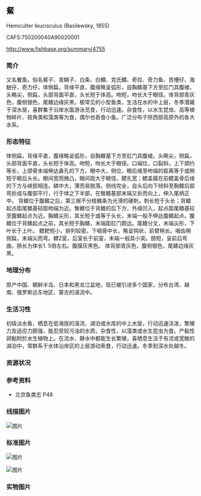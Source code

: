 ## 䱗

Hemiculter leucisculus  (Basilewsky, 1855)

CAFS:750200040A90020001

<http://www.fishbase.org/summary/4755>

### 简介

又名餐鱼。俗名䱗子、青鳞子、白条、白鱎、克氏鱎、奇拉、奇力鱼、苦槽仔、海鲢仔、奇力仔。体侧扁，背缘平直，腹缘略呈弧形，自胸鳍基下方至肛门具腹棱。头略尖，侧扁，头部背面平直，头长短于体高。吻短，吻长大于眼径。体背部青灰色，腹侧银色，尾鳍边缘灰黑。极常见的小型鱼类，生活在水的中上层，冬季潜藏于深水层，喜群集于沿岸水面游泳觅食，行动迅速。杂食性，以水生昆虫、高等植物碎片、枝角类和藻类等为食，偶尔也吞食小鱼。广泛分布于除西部高原外的各大水系。

### 形态特征

体侧扁，背缘平直，腹缘略呈弧形，自胸鳍基下方至肛门具腹棱。头略尖，侧扁，头部背面平直，头长短于体高。吻短，吻长大于眼径。口端位，口裂斜，上下颌约等长，上颌骨末端伸达鼻孔的下方。眼中大，侧位，眼后缘至吻端的距离等于或稍短于眼后头长。眼间宽而微凸，眼间距大于眼径。鳃孔宽；鳃盖膜在前鳃盖骨后缘的下方与峡部相连。鳞中大，薄而易脱落。侧线完全，自头后向下倾斜至胸鳍后部弯折成与腹部平行，行于体之下半部，在臀鳍基部末端又折而向上，伸入尾柄正中。
背鳍位于腹鳍之后，第三根不分枝鳍条为光滑的硬刺，刺长短于头长；背鳍起点距尾鳍基较距吻端为近。臀鳍位于背鳍的后下方，外缘凹入，起点距尾鳍基较至腹鳍起点为近。胸鳍尖形，其长短于或等于头长，末端一般不伸达腹鳍起点。腹鳍位于背鳍起点之前，其长短于胸鳍，末端距肛门颇远。尾鳍分叉，末端尖形，下叶长于上叶。
鳃耙短小，排列较密。下咽骨中长，略呈钩状，前臂稍长。咽齿稍侧扁，末端尖而弯。鳔2室，后室长于前室，末端一般具小突。肠短，呈前后弯曲，肠长为体长1. 5倍左右。腹膜灰黑色。
体背部青灰色，腹侧银色，尾鳍边缘灰黑。

### 地理分布

原产中国、朝鲜半岛、日本和黑龙江盆地，现已被引进多个国家，分布台湾、越南、俄罗斯远东地区、蒙古的溪流中。

### 生活习性

初级淡水鱼，栖息在低海拔的溪流、湖泊或水库的中上水层，行动迅速活泼，繁殖力及适应力颇强，能忍受较污浊的水质。杂食性，以藻类或水生昆虫为食。产黏性卵黏附於水生植物上。在流水、静水中都能生长繁殖，喜栖息生活于有流或宽敞的湖泊中，常群系于水体沿岸区的上层游动索食，行动迅速。冬季到深水处越冬。

### 资源状况

### 参考资料

- 北京鱼类志 P48

### 线描图片

![图片](photos/䱗.gif)

### 标准图片

![图片](photos/䱗A.jpg)

![图片](photos/䱗B.jpg)

### 实物图片

